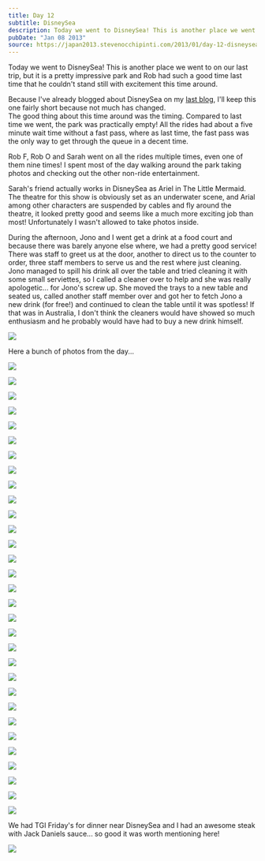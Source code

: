 ```yaml
---
title: Day 12
subtitle: DisneySea
description: Today we went to DisneySea! This is another place we went to on our last trip, but it is a pretty impressive park and Rob had such a good ti...
pubDate: "Jan 08 2013"
source: https://japan2013.stevenocchipinti.com/2013/01/day-12-disneysea.html
---
```


Today we went to DisneySea! This is another place we went to on our last trip, but it is a pretty impressive park and Rob had such a good time last time that he couldn't stand still with excitement this time around.

Because I've already blogged about DisneySea on my [last blog](http://japan2010.stevenocchipinti.com/2010/01/day-8-disneysea.html), I'll keep this one fairly short because not much has changed.  
The good thing about this time around was the timing. Compared to last time we went, the park was practically empty! All the rides had about a five minute wait time without a fast pass, where as last time, the fast pass was the only way to get through the queue in a decent time.

Rob F, Rob O and Sarah went on all the rides multiple times, even one of them nine times! I spent most of the day walking around the park taking photos and checking out the other non-ride entertainment.

Sarah's friend actually works in DisneySea as Ariel in The Little Mermaid. The theatre for this show is obviously set as an underwater scene, and Arial among other characters are suspended by cables and fly around the theatre, it looked pretty good and seems like a much more exciting job than most! Unfortunately I wasn't allowed to take photos inside.

During the afternoon, Jono and I went get a drink at a food court and because there was barely anyone else where, we had a pretty good service! There was staff to greet us at the door, another to direct us to the counter to order, three staff members to serve us and the rest where just cleaning. Jono managed to spill his drink all over the table and tried cleaning it with some small serviettes, so I called a cleaner over to help and she was really apologetic... for Jono's screw up. She moved the trays to a new table and seated us, called another staff member over and got her to fetch Jono a new drink (for free!) and continued to clean the table until it was spotless! If that was in Australia, I don't think the cleaners would have showed so much enthusiasm and he probably would have had to buy a new drink himself.

[![](https://4.bp.blogspot.com/-Z5np_KuaWNk/UO2GC17jrzI/AAAAAAAAAw8/JLs-OvT8D94/s320/DSC_7501.JPG)](https://4.bp.blogspot.com/-Z5np_KuaWNk/UO2GC17jrzI/AAAAAAAAAw8/JLs-OvT8D94/s1600/DSC_7501.JPG)

Here a bunch of photos from the day...

[![](https://3.bp.blogspot.com/-8k577ppoEV8/UO2F7hq8OjI/AAAAAAAAAus/iIC8JvnPnxQ/s320/DSC_7224.JPG)](https://3.bp.blogspot.com/-8k577ppoEV8/UO2F7hq8OjI/AAAAAAAAAus/iIC8JvnPnxQ/s1600/DSC_7224.JPG)

[![](https://2.bp.blogspot.com/-uzPgUkP6N2U/UO2F7_IBO1I/AAAAAAAAAuw/6flZNPlSxCo/s320/DSC_7258.JPG)](https://2.bp.blogspot.com/-uzPgUkP6N2U/UO2F7_IBO1I/AAAAAAAAAuw/6flZNPlSxCo/s1600/DSC_7258.JPG)

[![](https://4.bp.blogspot.com/-Y4mcXCUvSvo/UO2F7z6EpfI/AAAAAAAAAu0/L6Q4B_DJc-g/s320/DSC_7288.JPG)](https://4.bp.blogspot.com/-Y4mcXCUvSvo/UO2F7z6EpfI/AAAAAAAAAu0/L6Q4B_DJc-g/s1600/DSC_7288.JPG)

[![](https://2.bp.blogspot.com/-X_gjARsZ1_I/UO2F8ZWBWfI/AAAAAAAAAu4/QOnhgBVX7EA/s320/DSC_7293.JPG)](https://2.bp.blogspot.com/-X_gjARsZ1_I/UO2F8ZWBWfI/AAAAAAAAAu4/QOnhgBVX7EA/s1600/DSC_7293.JPG)

[![](https://4.bp.blogspot.com/-pmdJZiJ2ChA/UO2F8-0Yz6I/AAAAAAAAAu8/4Ny7tyrY1HI/s320/DSC_7305.JPG)](https://4.bp.blogspot.com/-pmdJZiJ2ChA/UO2F8-0Yz6I/AAAAAAAAAu8/4Ny7tyrY1HI/s1600/DSC_7305.JPG)

[![](https://2.bp.blogspot.com/-kfSbLx3g4Dk/UO2F9KV-y8I/AAAAAAAAAvA/9VUpX0q7sSk/s320/DSC_7322.JPG)](https://2.bp.blogspot.com/-kfSbLx3g4Dk/UO2F9KV-y8I/AAAAAAAAAvA/9VUpX0q7sSk/s1600/DSC_7322.JPG)

[![](https://1.bp.blogspot.com/-dPMPUls1dxI/UO2F9doSDQI/AAAAAAAAAvI/DsZsGjPmA7s/s320/DSC_7328.JPG)](https://1.bp.blogspot.com/-dPMPUls1dxI/UO2F9doSDQI/AAAAAAAAAvI/DsZsGjPmA7s/s1600/DSC_7328.JPG)

[![](https://1.bp.blogspot.com/-mH7JeQR05nk/UO2F98LVh_I/AAAAAAAAAvQ/KoCr5ARvFBc/s320/DSC_7345.JPG)](https://1.bp.blogspot.com/-mH7JeQR05nk/UO2F98LVh_I/AAAAAAAAAvQ/KoCr5ARvFBc/s1600/DSC_7345.JPG)

[![](https://1.bp.blogspot.com/-sJj9Vqx_A20/UO2F-BsGhWI/AAAAAAAAAvY/GsD4hDXKVGM/s320/DSC_7370.JPG)](https://1.bp.blogspot.com/-sJj9Vqx_A20/UO2F-BsGhWI/AAAAAAAAAvY/GsD4hDXKVGM/s1600/DSC_7370.JPG)

[![](https://1.bp.blogspot.com/-mLfRF_SVkIU/UO2F-QU9ceI/AAAAAAAAAvg/Qq80rDM9x4U/s320/DSC_7373.JPG)](https://1.bp.blogspot.com/-mLfRF_SVkIU/UO2F-QU9ceI/AAAAAAAAAvg/Qq80rDM9x4U/s1600/DSC_7373.JPG)

[![](https://4.bp.blogspot.com/-6Xuwt4zE6B0/UO2F_JujJPI/AAAAAAAAAvw/M2vqP5lDRhM/s320/DSC_7401.JPG)](https://4.bp.blogspot.com/-6Xuwt4zE6B0/UO2F_JujJPI/AAAAAAAAAvw/M2vqP5lDRhM/s1600/DSC_7401.JPG)

[![](https://2.bp.blogspot.com/-_knppcNRm3k/UO2F-j3Wi9I/AAAAAAAAAv0/TpVYAt7o_h8/s320/DSC_7390.JPG)](https://2.bp.blogspot.com/-_knppcNRm3k/UO2F-j3Wi9I/AAAAAAAAAv0/TpVYAt7o_h8/s1600/DSC_7390.JPG)

[![](https://2.bp.blogspot.com/-nbhP1DmS5GA/UO2F_mSVzUI/AAAAAAAAAv8/7BQoFHFlmv8/s320/DSC_7425.JPG)](https://2.bp.blogspot.com/-nbhP1DmS5GA/UO2F_mSVzUI/AAAAAAAAAv8/7BQoFHFlmv8/s1600/DSC_7425.JPG)

[![](https://4.bp.blogspot.com/-FEx4czPqHhs/UO2GAB-C1lI/AAAAAAAAAwE/FszSqj4G2yc/s320/DSC_7434.JPG)](https://4.bp.blogspot.com/-FEx4czPqHhs/UO2GAB-C1lI/AAAAAAAAAwE/FszSqj4G2yc/s1600/DSC_7434.JPG)

[![](https://3.bp.blogspot.com/-ysOm4fkZgJg/UO2GANklUvI/AAAAAAAAAwI/K-WHHdp72Ic/s320/DSC_7454.JPG)](https://3.bp.blogspot.com/-ysOm4fkZgJg/UO2GANklUvI/AAAAAAAAAwI/K-WHHdp72Ic/s1600/DSC_7454.JPG)

[![](https://3.bp.blogspot.com/-seGYgleJFqQ/UO2GAmXLlqI/AAAAAAAAAwQ/_mFnjRIGHoM/s320/DSC_7457.JPG)](https://3.bp.blogspot.com/-seGYgleJFqQ/UO2GAmXLlqI/AAAAAAAAAwQ/_mFnjRIGHoM/s1600/DSC_7457.JPG)

[![](https://2.bp.blogspot.com/-w1T0pBhx8Zw/UO2GA6sTTOI/AAAAAAAAAwU/h1ampGH8dhA/s320/DSC_7462.JPG)](https://2.bp.blogspot.com/-w1T0pBhx8Zw/UO2GA6sTTOI/AAAAAAAAAwU/h1ampGH8dhA/s1600/DSC_7462.JPG)

[![](https://3.bp.blogspot.com/-KMIWpSw5pCI/UO2GBEhm55I/AAAAAAAAAwY/SgdrojFEoKw/s320/DSC_7473.JPG)](https://3.bp.blogspot.com/-KMIWpSw5pCI/UO2GBEhm55I/AAAAAAAAAwY/SgdrojFEoKw/s1600/DSC_7473.JPG)

[![](https://1.bp.blogspot.com/-MIz9A9lvy7s/UO2GBtXQ7RI/AAAAAAAAAwg/F_TTz8FnF2E/s320/DSC_7480.JPG)](https://1.bp.blogspot.com/-MIz9A9lvy7s/UO2GBtXQ7RI/AAAAAAAAAwg/F_TTz8FnF2E/s1600/DSC_7480.JPG)

[![](https://4.bp.blogspot.com/-cdU04x9j15I/UO2GB9wYmpI/AAAAAAAAAwo/eiqSxllyu74/s320/DSC_7481.JPG)](https://4.bp.blogspot.com/-cdU04x9j15I/UO2GB9wYmpI/AAAAAAAAAwo/eiqSxllyu74/s1600/DSC_7481.JPG)

[![](https://3.bp.blogspot.com/-qrpmfGjw-yY/UO2GCFt_z1I/AAAAAAAAAws/8yHJt0U4Ofw/s320/DSC_7490.JPG)](https://3.bp.blogspot.com/-qrpmfGjw-yY/UO2GCFt_z1I/AAAAAAAAAws/8yHJt0U4Ofw/s1600/DSC_7490.JPG)

[![](https://1.bp.blogspot.com/-FKzN6Q45yKA/UO2GCvuIpFI/AAAAAAAAAw4/45ZvaEPlTY8/s320/DSC_7495.JPG)](https://1.bp.blogspot.com/-FKzN6Q45yKA/UO2GCvuIpFI/AAAAAAAAAw4/45ZvaEPlTY8/s1600/DSC_7495.JPG)

[![](https://1.bp.blogspot.com/-tm6L7Qc5OoY/UO2GDNXyUlI/AAAAAAAAAxA/9HTWk1z3TaA/s320/DSC_7503.JPG)](https://1.bp.blogspot.com/-tm6L7Qc5OoY/UO2GDNXyUlI/AAAAAAAAAxA/9HTWk1z3TaA/s1600/DSC_7503.JPG)

[![](https://2.bp.blogspot.com/-Z1FpUxKfR2A/UO2GDn3_PgI/AAAAAAAAAxI/kqLqWQ0jMGM/s320/DSC_7514.JPG)](https://2.bp.blogspot.com/-Z1FpUxKfR2A/UO2GDn3_PgI/AAAAAAAAAxI/kqLqWQ0jMGM/s1600/DSC_7514.JPG)

[![](https://2.bp.blogspot.com/-rvc2kG6OwiQ/UO2GDueufUI/AAAAAAAAAxM/ayPvZ_vv8mQ/s320/DSC_7521.JPG)](https://2.bp.blogspot.com/-rvc2kG6OwiQ/UO2GDueufUI/AAAAAAAAAxM/ayPvZ_vv8mQ/s1600/DSC_7521.JPG)

[![](https://2.bp.blogspot.com/-icY_zj3oRz0/UO2GD6Z0sYI/AAAAAAAAAxQ/V5UXIDLwmCM/s320/DSC_7545.JPG)](https://2.bp.blogspot.com/-icY_zj3oRz0/UO2GD6Z0sYI/AAAAAAAAAxQ/V5UXIDLwmCM/s1600/DSC_7545.JPG)

[![](https://1.bp.blogspot.com/-euOYSxML9pE/UO2GEvQEkuI/AAAAAAAAAxY/WpnEvjRzZTQ/s320/DSC_7548.JPG)](https://1.bp.blogspot.com/-euOYSxML9pE/UO2GEvQEkuI/AAAAAAAAAxY/WpnEvjRzZTQ/s1600/DSC_7548.JPG)

[![](https://2.bp.blogspot.com/-Feo7ORy35-s/UO2GE_7YVNI/AAAAAAAAAxc/NSXyxB7qBiw/s320/DSC_7594.JPG)](https://2.bp.blogspot.com/-Feo7ORy35-s/UO2GE_7YVNI/AAAAAAAAAxc/NSXyxB7qBiw/s1600/DSC_7594.JPG)

[![](https://1.bp.blogspot.com/-SPQb7-xgHjc/UO2GE-tksqI/AAAAAAAAAxg/Nw6A_MZzVTg/s320/DSC_7608.JPG)](https://1.bp.blogspot.com/-SPQb7-xgHjc/UO2GE-tksqI/AAAAAAAAAxg/Nw6A_MZzVTg/s1600/DSC_7608.JPG)

[![](https://4.bp.blogspot.com/-tIZRIG68-kU/UO2GFVCT2jI/AAAAAAAAAxs/zPdc3o6-CJg/s320/DSC_7610.JPG)](https://4.bp.blogspot.com/-tIZRIG68-kU/UO2GFVCT2jI/AAAAAAAAAxs/zPdc3o6-CJg/s1600/DSC_7610.JPG)

[![](https://4.bp.blogspot.com/-9dyfSh3_fog/UO2GFu7mtnI/AAAAAAAAAx0/O2cU5sIwTIQ/s320/DSC_7619.JPG)](https://4.bp.blogspot.com/-9dyfSh3_fog/UO2GFu7mtnI/AAAAAAAAAx0/O2cU5sIwTIQ/s1600/DSC_7619.JPG)

We had TGI Friday's for dinner near DisneySea and I had an awesome steak with Jack Daniels sauce... so good it was worth mentioning here!

[![](https://2.bp.blogspot.com/-wMHauFglWyU/UO2GF3RshLI/AAAAAAAAAx4/Y1tY1geAxzs/s320/DSC_7648.JPG)](https://2.bp.blogspot.com/-wMHauFglWyU/UO2GF3RshLI/AAAAAAAAAx4/Y1tY1geAxzs/s1600/DSC_7648.JPG)

